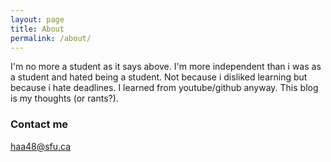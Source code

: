```yaml
---
layout: page
title: About
permalink: /about/
---
```


I'm no more a student as it says above. I'm more independent than i was as a student and hated being a student. Not because i disliked learning but because i hate deadlines. I learned from youtube/github anyway. This blog is my thoughts (or rants?). 


### Contact me

[haa48@sfu.ca](mailto:haa48@sfu.ca)
